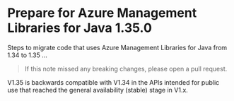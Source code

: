 # Prepare for Azure Management Libraries for Java 1.35.0 #

Steps to migrate code that uses Azure Management Libraries for Java from 1.34 to 1.35 ...

> If this note missed any breaking changes, please open a pull request.

V1.35 is backwards compatible with V1.34 in the APIs intended for public use that reached the general availability (stable) stage in V1.x.
